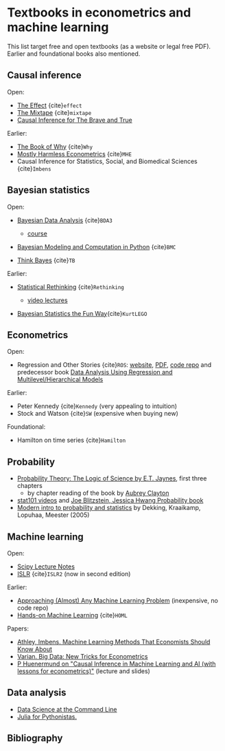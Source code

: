 # Textbooks in econometrics and machine learning

This list target free and open textbooks (as a website or legal free PDF).
Earlier and foundational books also mentioned.

## Causal inference

Open:

- [The Effect](https://theeffectbook.net/) {cite}`effect` 
- [The Mixtape](https://mixtape.scunning.com/) {cite}`mixtape`
- [Causal Inference for The Brave and True](https://matheusfacure.github.io/python-causality-handbook/landing-page.html)

Earlier:

- [The Book of Why](https://en.wikipedia.org/wiki/The_Book_of_Why) {cite}`Why`
- [Mostly Harmless Econometrics](https://www.mostlyharmlesseconometrics.com/) {cite}`MHE`
- Causal Inference for Statistics, Social, and Biomedical Sciences {cite}`Imbens`

## Bayesian statistics

Open:

- [Bayesian Data Analysis](http://www.stat.columbia.edu/~gelman/book/) {cite}`BDA3`
  - [course](https://github.com/avehtari/BDA_course_Aalto)

- [Bayesian Modeling and Computation in Python](https://bayesiancomputationbook.com/welcome.html) {cite}`BMC`

- [Think Bayes](http://allendowney.github.io/ThinkBayes2/index.html) {cite}`TB`

Earlier:

- [Statistical Rethinking](https://xcelab.net/rm/statistical-rethinking) {cite}`Rethinking`
  - [video lectures](https://www.youtube.com/watch?v=h5aPo5wXN8E)

- [Bayesian Statistics the Fun Way](https://nostarch.com/learnbayes){cite}`KurtLEGO`

## Econometrics

Open:

- Regression and Other Stories {cite}`ROS`:
  [website](https://avehtari.github.io/ROS-Examples/), 
  [PDF](https://users.aalto.fi/~ave/ROS.pdf),
  [code repo](https://github.com/avehtari/ROS-Examples)
  and predecessor book [Data Analysis Using Regression and Multilevel/Hierarchical Models](http://www.stat.columbia.edu/~gelman/arm/)

Earlier:

- Peter Kennedy {cite}`Kennedy` (very appealing to intuition)
- Stock and Watson {cite}`SW` (expensive when buying new)

Foundational:

- Hamilton on time series {cite}`Hamilton`


## Probability

- [Probability Theory: The Logic of Science by E.T. Jaynes](https://bayes.wustl.edu/etj/prob/book.pdf), first three chapters
  - by chapter reading of the book by [Aubrey Clayton](https://www.youtube.com/playlist?list=PL9v9IXDsJkktefQzX39wC2YG07vw7DsQ_)
- [stat101 videos](https://www.youtube.com/playlist?list=PL2SOU6wwxB0uwwH80KTQ6ht66KWxbzTIo) and [Joe Blitzstein, Jessica Hwang Probability book](http://probabilitybook.net)
- [Modern intro to probability and statistics](https://cis.temple.edu/~latecki/Courses/CIS2033-Spring13/Modern_intro_probability_statistics_Dekking05.pdf) by Dekking, Kraaikamp, Lopuhaa, Meester (2005)


## Machine learning

Open:

- [Scipy Lecture Notes](http://scipy-lectures.org/)
- [ISLR](https://www.statlearning.com/) {cite}`ISLR2` (now in second edition)

Earlier:

- [Approaching (Almost) Any Machine Learning Problem](https://www.amazon.com/Approaching-Almost-Machine-Learning-Problem-ebook/dp/B089P13QHT) (inexpensive, no code repo)
- [Hands-on Machine Learning](https://github.com/ageron/handson-ml2/) {cite}`HOML`

Papers:

- [Athley, Imbens. Machine Learning Methods That Economists Should Know About](https://www.annualreviews.org/doi/abs/10.1146/annurev-economics-080217-053433)
- [Varian. Big Data: New Tricks for Econometrics](https://www.aeaweb.org/articles?id=10.1257/jep.28.2.3)
- [P Huenermund on "Causal Inference in Machine Learning and AI (with lessons for econometrics)"](https://twitter.com/PHuenermund/status/1258480147407257605) (lecture and slides)


## Data analysis

- [Data Science at the Command Line](https://twitter.com/jeroenhjanssens/status/1280559408020365318)
- [Julia for Pythonistas.](https://colab.research.google.com/github/ageron/julia_notebooks/blob/master/Julia_for_Pythonistas.ipynb)



## Bibliography

```{bibliography}
```